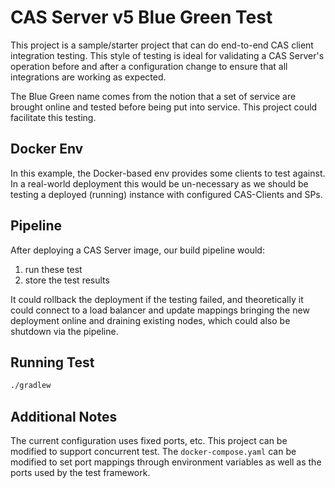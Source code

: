 CAS Server v5 Blue Green Test
=============================

This project is a sample/starter project that can do end-to-end CAS client integration testing. This style of testing 
is ideal for validating a CAS Server's operation before and after a configuration change to ensure that all integrations
are working as expected.

The Blue Green name comes from the notion that a set of service are brought online and tested before being put into
service. This project could facilitate this testing. 

 ## Docker Env
 
 In this example, the Docker-based env provides some clients to test against. In a real-world deployment this would be
 un-necessary as we should be testing a deployed (running) instance with configured CAS-Clients and SPs.
 
 ## Pipeline
 
 After deploying a CAS Server image, our build pipeline would:
 
 1. run these test
 2. store the test results
 
 It could rollback the deployment if the testing failed, and theoretically it could connect to a load balancer and
 update mappings bringing the new deployment online and draining existing nodes, which could also be shutdown via the
 pipeline.
 
 ## Running Test
 
 ```bash
 ./gradlew
 ```
 
 ## Additional Notes
 
 The current configuration uses fixed ports, etc. This project can be modified to support concurrent test. The
  `docker-compose.yaml` can be modified to set port mappings through environment variables as well as the ports used
 by the test framework. 